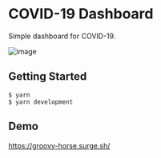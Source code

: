 # COVID-19 Dashboard

Simple dashboard for COVID-19.

![image](https://user-images.githubusercontent.com/2215105/78444832-00edd980-76b4-11ea-8be7-a969372bb673.png)

## Getting Started

```
$ yarn
$ yarn development
```

## Demo

https://groovy-horse.surge.sh/
